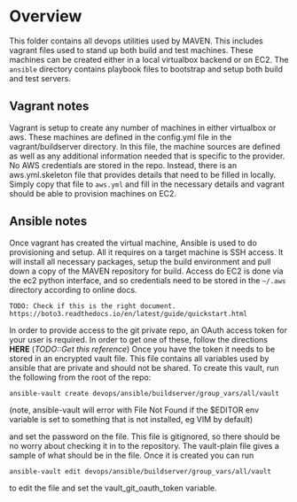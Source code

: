 # Overview

This folder contains all devops utilities used by MAVEN. This includes vagrant
files used to stand up both build and test machines. These machines can be
created either in a local virtualbox backend or on EC2.  The `ansible` directory
contains playbook files to bootstrap and setup both build and test servers.

## Vagrant notes
Vagrant is setup to create any number of machines in either virtualbox or aws.  These
machines are defined in the config.yml file in the vagrant/buildserver directory.  In
this file, the machine sources are defined as well as any additional information needed
that is specific to the provider.  No AWS credentials are stored in the repo.  Instead, there
is an aws.yml.skeleton file that provides details that need to be filled in locally.  Simply
copy that file to `aws.yml` and fill in the necessary details and vagrant should be able to
provision machines on EC2.

## Ansible notes
Once vagrant has created the virtual machine, Ansible is used to do provisioning and setup. 
All it requires on a target machine is SSH access.  It will install all necessary packages, 
setup the build environment and pull down a copy of the MAVEN repository for build.  Access
do EC2 is done via the ec2 python interface, and so credentials need to be stored in the `~/.aws`
directory according to online docs.
    

	TODO: Check if this is the right document.
	https://boto3.readthedocs.io/en/latest/guide/quickstart.html
    
In order to provide access to the git private repo, an OAuth access token for your user is
required.  In order to get one of these, follow the directions **HERE** (*TODO::Get this reference*)
Once you have the token it needs to be stored in an encrypted vault file.  This file contains all variables
used by ansible that are private and should not be shared.  To create this vault, run the following from the
root of the repo:

    ansible-vault create devops/ansible/buildserver/group_vars/all/vault

(note, ansible-vault will error with File Not Found if the $EDITOR env variable is set to something that is not installed, eg VIM by default)
    
and set the password on the file.  This file is gitignored, so there should be no worry about checking it
in to the repository.  The vault-plain file gives a sample of what should be in the file.  Once it is created
you can run

    ansible-vault edit devops/ansible/buildserver/group_vars/all/vault
    
to edit the file and set the vault_git_oauth_token variable.

